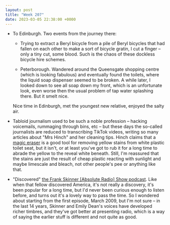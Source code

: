 ```yaml
---
layout: post
title: "Week 207"
date: 2023-03-05 22:38:00 +0000
---
```


- To Edinburgh. Two events from the journey there:

  - Trying to extract a Beryl bicycle from a pile of Beryl bicycles that had fallen on each other to make a sort of bicycle gratin, I cut a finger – only a tiny cut, some blood. Such is the chaos of these dockless bicycle hire schemes.

  - Peterborough. Wandered around the Queensgate shopping centre (which is looking fabulous) and eventually found the toilets, where the liquid soap dispenser seemed to be broken. A while later, I looked down to see all soap down my front, which is an unfortunate look, even worse then the usual problem of tap water splashing there. But it smelt nice.

  Nice time in Edinburgh, met the youngest new relative, enjoyed the salty air.

- Tabloid journalism used to be such a noble profession – hacking voicemails, rummaging through bins, etc – but these days the so-called journalists are reduced to transcribing TikTok videos, writing so many articles about "Mrs Hinch" and her cleaning tips. Hinch claims that a [magic eraser](/2022/02/week-151) is a good tool for removing yellow stains from white plastic toilet seat, but it isn't, or at least you've got to rub it for a long time to abrade the yellow to the reveal white beneath. Still, I'm reassured that the stains are just the result of cheap plastic reacting with sunlight and maybe limescale and bleach, not other people's pee or anything like that.

- "Discovered" [the Frank Skinner [Absolute Radio] Show podcast](https://planetradio.co.uk/podcasts/frankskinner/). Like when that fellow discovered America, it's not really a discovery, it's been popular for a long time, but I'd never been curious enough to listen before, and turns out it's a lovely way to pass the time. So I wondered about starting from the first episode, March 2009, but I'm not sure – in the last 14 years, Skinner and Emily Dean's voices have developed richer timbres, and they've got better at presenting radio, which is a way of saying the earlier stuff is different and not quite as good.
